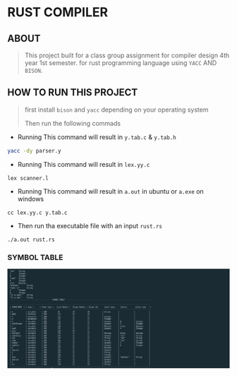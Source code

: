 # RUST COMPILER

## ABOUT

> This project built for a class group assignment for compiler design 4th year 1st semester.
> for rust programming language using `YACC` AND `BISON`.

## HOW TO RUN THIS PROJECT

> first install `bison` and `yacc` depending on your operating system
>
> Then run the following commads

- Running This command will result in `y.tab.c` & `y.tab.h`

```sh
yacc -dy parser.y
```

- Running This command will result in `lex.yy.c`

```
lex scanner.l
```

- Running This command will result in `a.out` in ubuntu or `a.exe` on windows

```
cc lex.yy.c y.tab.c
```

- Then run tha executable file with an input `rust.rs`

```
./a.out rust.rs
```

### SYMBOL TABLE

<img src="/rust compiler symbol table.png" />
